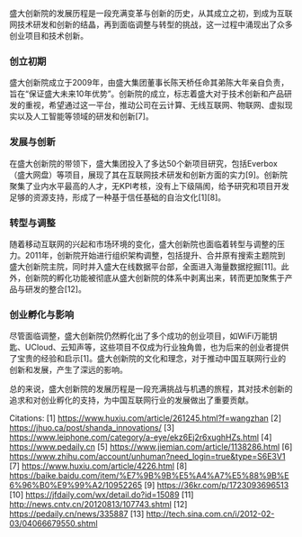 盛大创新院的发展历程是一段充满变革与创新的历史，从其成立之初，到成为互联网技术研发和创新的结晶，再到面临调整与转型的挑战，这一过程中涌现出了众多创业项目和技术创新。

### 创立初期

盛大创新院成立于2009年，由盛大集团董事长陈天桥任命其弟陈大年亲自负责，旨在“保证盛大未来10年优势”。创新院的成立，标志着盛大对于技术创新和产品研发的重视，希望通过这一平台，推动公司在云计算、无线互联网、物联网、虚拟现实以及人工智能等领域的研发和创新[7]。

### 发展与创新

在盛大创新院的带领下，盛大集团投入了多达50个新项目研究，包括Everbox（盛大网盘）等项目，展现了其在互联网技术研发和创新方面的实力[9]。创新院聚集了业内水平最高的人才，无KPI考核，没有上下级隔阂，给予研究和项目开发足够的资源支持，形成了一种基于信任基础的自治文化[1][8]。

### 转型与调整

随着移动互联网的兴起和市场环境的变化，盛大创新院也面临着转型与调整的压力。2011年，创新院开始进行组织架构调整，包括提升、合并原有搜索主题院到盛大创新院主院，同时并入盛大在线数据平台部，全面进入海量数据挖掘[11]。此外，创新院的孵化功能被彻底从盛大创新院的体系中剥离出来，转而更加聚焦于产品与研发的整合[12]。

### 创业孵化与影响

尽管面临调整，盛大创新院仍然孵化出了多个成功的创业项目，如WiFi万能钥匙、UCloud、云知声等，这些项目不仅成为行业独角兽，也为后来的创业者提供了宝贵的经验和启示[1]。盛大创新院的文化和理念，对于推动中国互联网行业的创新和发展，产生了深远的影响。

总的来说，盛大创新院的发展历程是一段充满挑战与机遇的旅程，其对技术创新的追求和对创业孵化的支持，为中国互联网行业的发展做出了重要贡献。

Citations:
[1] https://www.huxiu.com/article/261245.html?f=wangzhan
[2] https://jhuo.ca/post/shanda_innovations/
[3] https://www.leiphone.com/category/a-eye/ekz6Ej2r6xughHZs.html
[4] https://www.pedaily.cn
[5] https://www.jiemian.com/article/1138286.html
[6] https://www.zhihu.com/account/unhuman?need_login=true&type=S6E3V1
[7] https://www.huxiu.com/article/4226.html
[8] https://baike.baidu.com/item/%E7%9B%9B%E5%A4%A7%E5%88%9B%E6%96%B0%E9%99%A2/10952265
[9] https://36kr.com/p/1723093696513
[10] https://jfdaily.com/wx/detail.do?id=15089
[11] http://news.cntv.cn/20120813/107743.shtml
[12] https://pedaily.cn/news/335887
[13] http://tech.sina.com.cn/i/2012-02-03/04066679550.shtml